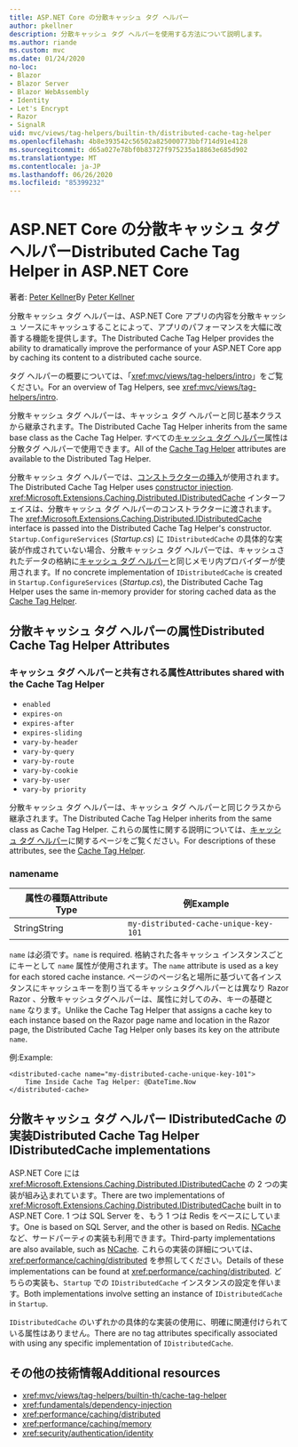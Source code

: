 ```yaml
---
title: ASP.NET Core の分散キャッシュ タグ ヘルパー
author: pkellner
description: 分散キャッシュ タグ ヘルパーを使用する方法について説明します。
ms.author: riande
ms.custom: mvc
ms.date: 01/24/2020
no-loc:
- Blazor
- Blazor Server
- Blazor WebAssembly
- Identity
- Let's Encrypt
- Razor
- SignalR
uid: mvc/views/tag-helpers/builtin-th/distributed-cache-tag-helper
ms.openlocfilehash: 4b8e393542c56502a825000773bbf714d91e4128
ms.sourcegitcommit: d65a027e78bf0b83727f975235a18863e685d902
ms.translationtype: MT
ms.contentlocale: ja-JP
ms.lasthandoff: 06/26/2020
ms.locfileid: "85399232"
---
```

# <a name="distributed-cache-tag-helper-in-aspnet-core"></a><span data-ttu-id="fbd24-103">ASP.NET Core の分散キャッシュ タグ ヘルパー</span><span class="sxs-lookup"><span data-stu-id="fbd24-103">Distributed Cache Tag Helper in ASP.NET Core</span></span>

<span data-ttu-id="fbd24-104">著者: [Peter Kellner](https://peterkellner.net)</span><span class="sxs-lookup"><span data-stu-id="fbd24-104">By [Peter Kellner](https://peterkellner.net)</span></span>

<span data-ttu-id="fbd24-105">分散キャッシュ タグ ヘルパーは、ASP.NET Core アプリの内容を分散キャッシュ ソースにキャッシュすることによって、アプリのパフォーマンスを大幅に改善する機能を提供します。</span><span class="sxs-lookup"><span data-stu-id="fbd24-105">The Distributed Cache Tag Helper provides the ability to dramatically improve the performance of your ASP.NET Core app by caching its content to a distributed cache source.</span></span>

<span data-ttu-id="fbd24-106">タグ ヘルパーの概要については、「<xref:mvc/views/tag-helpers/intro>」をご覧ください。</span><span class="sxs-lookup"><span data-stu-id="fbd24-106">For an overview of Tag Helpers, see <xref:mvc/views/tag-helpers/intro>.</span></span>

<span data-ttu-id="fbd24-107">分散キャッシュ タグ ヘルパーは、キャッシュ タグ ヘルパーと同じ基本クラスから継承されます。</span><span class="sxs-lookup"><span data-stu-id="fbd24-107">The Distributed Cache Tag Helper inherits from the same base class as the Cache Tag Helper.</span></span> <span data-ttu-id="fbd24-108">すべての[キャッシュ タグ ヘルパー](xref:mvc/views/tag-helpers/builtin-th/cache-tag-helper)属性は分散タグ ヘルパーで使用できます。</span><span class="sxs-lookup"><span data-stu-id="fbd24-108">All of the [Cache Tag Helper](xref:mvc/views/tag-helpers/builtin-th/cache-tag-helper) attributes are available to the Distributed Tag Helper.</span></span>

<span data-ttu-id="fbd24-109">分散キャッシュ タグ ヘルパーでは、[コンストラクターの挿入](xref:fundamentals/dependency-injection#constructor-injection-behavior)が使用されます。</span><span class="sxs-lookup"><span data-stu-id="fbd24-109">The Distributed Cache Tag Helper uses [constructor injection](xref:fundamentals/dependency-injection#constructor-injection-behavior).</span></span> <span data-ttu-id="fbd24-110"><xref:Microsoft.Extensions.Caching.Distributed.IDistributedCache> インターフェイスは、分散キャッシュ タグ ヘルパーのコンストラクターに渡されます。</span><span class="sxs-lookup"><span data-stu-id="fbd24-110">The <xref:Microsoft.Extensions.Caching.Distributed.IDistributedCache> interface is passed into the Distributed Cache Tag Helper's constructor.</span></span> <span data-ttu-id="fbd24-111">`Startup.ConfigureServices` (*Startup.cs*) に `IDistributedCache` の具体的な実装が作成されていない場合、分散キャッシュ タグ ヘルパーでは、キャッシュされたデータの格納に[キャッシュ タグ ヘルパー](xref:mvc/views/tag-helpers/builtin-th/cache-tag-helper)と同じメモリ内プロバイダーが使用されます。</span><span class="sxs-lookup"><span data-stu-id="fbd24-111">If no concrete implementation of `IDistributedCache` is created in `Startup.ConfigureServices` (*Startup.cs*), the Distributed Cache Tag Helper uses the same in-memory provider for storing cached data as the [Cache Tag Helper](xref:mvc/views/tag-helpers/builtin-th/cache-tag-helper).</span></span>

## <a name="distributed-cache-tag-helper-attributes"></a><span data-ttu-id="fbd24-112">分散キャッシュ タグ ヘルパーの属性</span><span class="sxs-lookup"><span data-stu-id="fbd24-112">Distributed Cache Tag Helper Attributes</span></span>

### <a name="attributes-shared-with-the-cache-tag-helper"></a><span data-ttu-id="fbd24-113">キャッシュ タグ ヘルパーと共有される属性</span><span class="sxs-lookup"><span data-stu-id="fbd24-113">Attributes shared with the Cache Tag Helper</span></span>

* `enabled`
* `expires-on`
* `expires-after`
* `expires-sliding`
* `vary-by-header`
* `vary-by-query`
* `vary-by-route`
* `vary-by-cookie`
* `vary-by-user`
* `vary-by priority`

<span data-ttu-id="fbd24-114">分散キャッシュ タグ ヘルパーは、キャッシュ タグ ヘルパーと同じクラスから継承されます。</span><span class="sxs-lookup"><span data-stu-id="fbd24-114">The Distributed Cache Tag Helper inherits from the same class as Cache Tag Helper.</span></span> <span data-ttu-id="fbd24-115">これらの属性に関する説明については、[キャッシュ タグ ヘルパー](xref:mvc/views/tag-helpers/builtin-th/cache-tag-helper)に関するページをご覧ください。</span><span class="sxs-lookup"><span data-stu-id="fbd24-115">For descriptions of these attributes, see the [Cache Tag Helper](xref:mvc/views/tag-helpers/builtin-th/cache-tag-helper).</span></span>

### <a name="name"></a><span data-ttu-id="fbd24-116">name</span><span class="sxs-lookup"><span data-stu-id="fbd24-116">name</span></span>

| <span data-ttu-id="fbd24-117">属性の種類</span><span class="sxs-lookup"><span data-stu-id="fbd24-117">Attribute Type</span></span> | <span data-ttu-id="fbd24-118">例</span><span class="sxs-lookup"><span data-stu-id="fbd24-118">Example</span></span>                               |
| -------------- | ------------------------------------- |
| <span data-ttu-id="fbd24-119">String</span><span class="sxs-lookup"><span data-stu-id="fbd24-119">String</span></span>         | `my-distributed-cache-unique-key-101` |

<span data-ttu-id="fbd24-120">`name` は必須です。</span><span class="sxs-lookup"><span data-stu-id="fbd24-120">`name` is required.</span></span> <span data-ttu-id="fbd24-121">格納された各キャッシュ インスタンスごとにキーとして `name` 属性が使用されます。</span><span class="sxs-lookup"><span data-stu-id="fbd24-121">The `name` attribute is used as a key for each stored cache instance.</span></span> <span data-ttu-id="fbd24-122">ページのページ名と場所に基づいて各インスタンスにキャッシュキーを割り当てるキャッシュタグヘルパーとは異なり Razor Razor 、分散キャッシュタグヘルパーは、属性に対してのみ、キーの基礎と `name` なります。</span><span class="sxs-lookup"><span data-stu-id="fbd24-122">Unlike the Cache Tag Helper that assigns a cache key to each instance based on the Razor page name and location in the Razor page, the Distributed Cache Tag Helper only bases its key on the attribute `name`.</span></span>

<span data-ttu-id="fbd24-123">例:</span><span class="sxs-lookup"><span data-stu-id="fbd24-123">Example:</span></span>

```cshtml
<distributed-cache name="my-distributed-cache-unique-key-101">
    Time Inside Cache Tag Helper: @DateTime.Now
</distributed-cache>
```

## <a name="distributed-cache-tag-helper-idistributedcache-implementations"></a><span data-ttu-id="fbd24-124">分散キャッシュ タグ ヘルパー IDistributedCache の実装</span><span class="sxs-lookup"><span data-stu-id="fbd24-124">Distributed Cache Tag Helper IDistributedCache implementations</span></span>

<span data-ttu-id="fbd24-125">ASP.NET Core には <xref:Microsoft.Extensions.Caching.Distributed.IDistributedCache> の 2 つの実装が組み込まれています。</span><span class="sxs-lookup"><span data-stu-id="fbd24-125">There are two implementations of <xref:Microsoft.Extensions.Caching.Distributed.IDistributedCache> built in to ASP.NET Core.</span></span> <span data-ttu-id="fbd24-126">1 つは SQL Server を、もう 1 つは Redis をベースにしています。</span><span class="sxs-lookup"><span data-stu-id="fbd24-126">One is based on SQL Server, and the other is based on Redis.</span></span> <span data-ttu-id="fbd24-127">[NCache](http://www.alachisoft.com/ncache/aspnet-core-idistributedcache-ncache.html) など、サードパーティの実装も利用できます。</span><span class="sxs-lookup"><span data-stu-id="fbd24-127">Third-party implementations are also available, such as [NCache](http://www.alachisoft.com/ncache/aspnet-core-idistributedcache-ncache.html).</span></span> <span data-ttu-id="fbd24-128">これらの実装の詳細については、<xref:performance/caching/distributed> を参照してください。</span><span class="sxs-lookup"><span data-stu-id="fbd24-128">Details of these implementations can be found at <xref:performance/caching/distributed>.</span></span> <span data-ttu-id="fbd24-129">どちらの実装も、`Startup` での `IDistributedCache` インスタンスの設定を伴います。</span><span class="sxs-lookup"><span data-stu-id="fbd24-129">Both implementations involve setting an instance of `IDistributedCache` in `Startup`.</span></span>

<span data-ttu-id="fbd24-130">`IDistributedCache` のいずれかの具体的な実装の使用に、明確に関連付けられている属性はありません。</span><span class="sxs-lookup"><span data-stu-id="fbd24-130">There are no tag attributes specifically associated with using any specific implementation of `IDistributedCache`.</span></span>

## <a name="additional-resources"></a><span data-ttu-id="fbd24-131">その他の技術情報</span><span class="sxs-lookup"><span data-stu-id="fbd24-131">Additional resources</span></span>

* <xref:mvc/views/tag-helpers/builtin-th/cache-tag-helper>
* <xref:fundamentals/dependency-injection>
* <xref:performance/caching/distributed>
* <xref:performance/caching/memory>
* <xref:security/authentication/identity>
